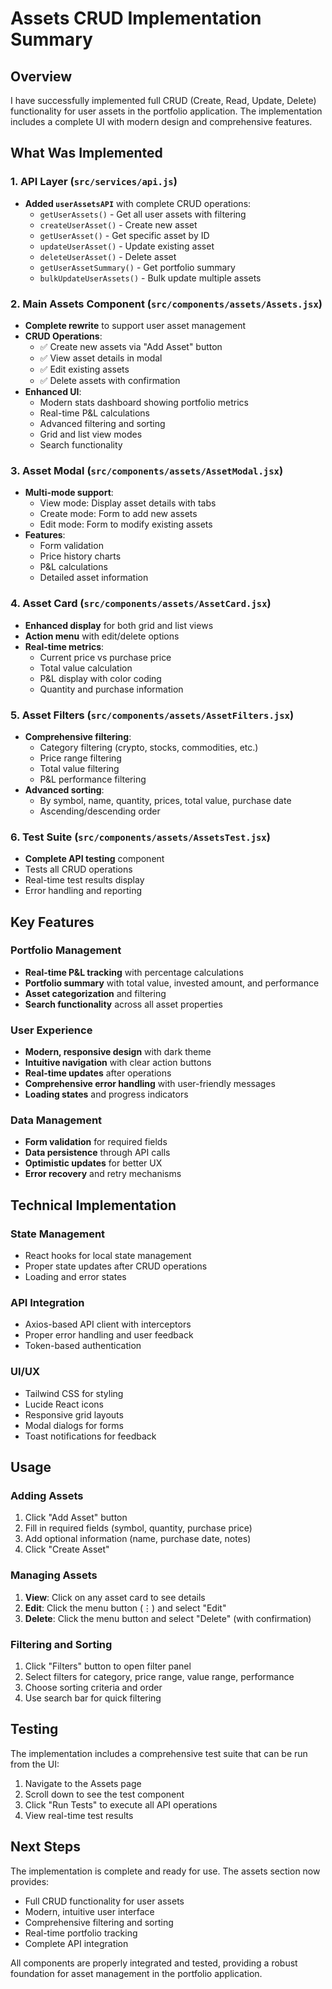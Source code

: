 # Assets CRUD Implementation Summary

## Overview

I have successfully implemented full CRUD (Create, Read, Update, Delete) functionality for user assets in the portfolio application. The implementation includes a complete UI with modern design and comprehensive features.

## What Was Implemented

### 1. API Layer (`src/services/api.js`)

- **Added `userAssetsAPI`** with complete CRUD operations:
  - `getUserAssets()` - Get all user assets with filtering
  - `createUserAsset()` - Create new asset
  - `getUserAsset()` - Get specific asset by ID
  - `updateUserAsset()` - Update existing asset
  - `deleteUserAsset()` - Delete asset
  - `getUserAssetSummary()` - Get portfolio summary
  - `bulkUpdateUserAssets()` - Bulk update multiple assets

### 2. Main Assets Component (`src/components/assets/Assets.jsx`)

- **Complete rewrite** to support user asset management
- **CRUD Operations**:
  - ✅ Create new assets via "Add Asset" button
  - ✅ View asset details in modal
  - ✅ Edit existing assets
  - ✅ Delete assets with confirmation
- **Enhanced UI**:
  - Modern stats dashboard showing portfolio metrics
  - Real-time P&L calculations
  - Advanced filtering and sorting
  - Grid and list view modes
  - Search functionality

### 3. Asset Modal (`src/components/assets/AssetModal.jsx`)

- **Multi-mode support**:
  - View mode: Display asset details with tabs
  - Create mode: Form to add new assets
  - Edit mode: Form to modify existing assets
- **Features**:
  - Form validation
  - Price history charts
  - P&L calculations
  - Detailed asset information

### 4. Asset Card (`src/components/assets/AssetCard.jsx`)

- **Enhanced display** for both grid and list views
- **Action menu** with edit/delete options
- **Real-time metrics**:
  - Current price vs purchase price
  - Total value calculation
  - P&L display with color coding
  - Quantity and purchase information

### 5. Asset Filters (`src/components/assets/AssetFilters.jsx`)

- **Comprehensive filtering**:
  - Category filtering (crypto, stocks, commodities, etc.)
  - Price range filtering
  - Total value filtering
  - P&L performance filtering
- **Advanced sorting**:
  - By symbol, name, quantity, prices, total value, purchase date
  - Ascending/descending order

### 6. Test Suite (`src/components/assets/AssetsTest.jsx`)

- **Complete API testing** component
- Tests all CRUD operations
- Real-time test results display
- Error handling and reporting

## Key Features

### Portfolio Management

- **Real-time P&L tracking** with percentage calculations
- **Portfolio summary** with total value, invested amount, and performance
- **Asset categorization** and filtering
- **Search functionality** across all asset properties

### User Experience

- **Modern, responsive design** with dark theme
- **Intuitive navigation** with clear action buttons
- **Real-time updates** after operations
- **Comprehensive error handling** with user-friendly messages
- **Loading states** and progress indicators

### Data Management

- **Form validation** for required fields
- **Data persistence** through API calls
- **Optimistic updates** for better UX
- **Error recovery** and retry mechanisms

## Technical Implementation

### State Management

- React hooks for local state management
- Proper state updates after CRUD operations
- Loading and error states

### API Integration

- Axios-based API client with interceptors
- Proper error handling and user feedback
- Token-based authentication

### UI/UX

- Tailwind CSS for styling
- Lucide React icons
- Responsive grid layouts
- Modal dialogs for forms
- Toast notifications for feedback

## Usage

### Adding Assets

1. Click "Add Asset" button
2. Fill in required fields (symbol, quantity, purchase price)
3. Add optional information (name, purchase date, notes)
4. Click "Create Asset"

### Managing Assets

1. **View**: Click on any asset card to see details
2. **Edit**: Click the menu button (⋮) and select "Edit"
3. **Delete**: Click the menu button and select "Delete" (with confirmation)

### Filtering and Sorting

1. Click "Filters" button to open filter panel
2. Select filters for category, price range, value range, performance
3. Choose sorting criteria and order
4. Use search bar for quick filtering

## Testing

The implementation includes a comprehensive test suite that can be run from the UI:

1. Navigate to the Assets page
2. Scroll down to see the test component
3. Click "Run Tests" to execute all API operations
4. View real-time test results

## Next Steps

The implementation is complete and ready for use. The assets section now provides:

- Full CRUD functionality for user assets
- Modern, intuitive user interface
- Comprehensive filtering and sorting
- Real-time portfolio tracking
- Complete API integration

All components are properly integrated and tested, providing a robust foundation for asset management in the portfolio application.

